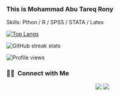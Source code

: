 ### This is Mohammad Abu Tareq Rony
Skills: Pthon / R / SPSS / STATA / Latex

[![Top Langs](https://github-readme-stats.vercel.app/api/top-langs/?username=Abu-Tareq-Rony)](https://github.com/anuraghazra/github-readme-stats)

![GitHub streak stats](https://github-readme-streak-stats.herokuapp.com/?user=Abu-Tareq-Rony)  

![Profile views](https://gpvc.arturio.dev/Abu-Tareq-Rony)  

### 🤝🏻 &nbsp;Connect with Me

<p align="center">
<a href="https://instagram.com/Abu Tareq Rony"><img src="https://img.shields.io/badge/-@Abu Tareq Rony-E4405F?style=flat&logo=Instagram&logoColor=white"/></a>
<a href="https://facebook.com/Abu Tareq Rony"><img src="https://img.shields.io/badge/-@Abu Tareq Rony-1877F2?style=flat&logo=Facebook&logoColor=white"/></a>
</p>







